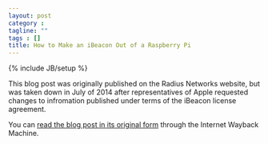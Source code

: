```yaml
---
layout: post
category : 
tagline: ""
tags : []
title: How to Make an iBeacon Out of a Raspberry Pi
---
```

{% include JB/setup %}

This blog post was originally published on the Radius Networks website, but was taken down in July of 2014 after representatives of Apple requested changes to infromation published under terms of the iBeacon license agreement.

You can [read the blog post in its original form](http://web.archive.org/web/20131205193130/http://developer.radiusnetworks.com/2013/10/09/how-to-make-an-ibeacon-out-of-a-raspberry-pi.html) through the Internet Wayback Machine.



